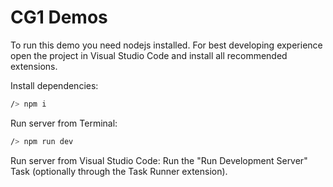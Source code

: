# CG1 Demos


To run this demo you need nodejs installed. 
For best developing experience open the project in Visual Studio Code and install all recommended extensions.

Install dependencies:
```sh
/> npm i 
```

Run server from Terminal:
```sh
/> npm run dev
```

Run server from Visual Studio Code: Run the "Run Development Server" Task (optionally through the Task Runner extension).
